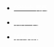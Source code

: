 - <a href="https://github.com/justrobot-team/justrobot" ><span style="color:white;">GitHub 首页</span></a>

- <a href="https://doc.justrobot.dev" ><span style="color:white;">项目主页</span></a>

- <a href="mailto:team@justrobot.dev" ><span style="color:white;">联系我们</span></a>